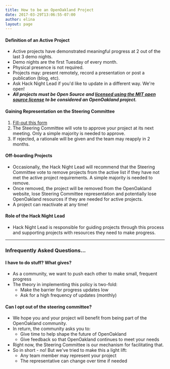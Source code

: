 ```yaml
---
title: How to be an OpenOakland Project
date: 2017-03-29T13:06:55-07:00
author: elina
layout: page
---
```


#### Definition of an Active Project

- Active projects have demonstrated meaningful progress at 2 out of the last 3 demo nights.
- Demo nights are the first Tuesday of every month.
- Physical presence is not required.
- Projects may: present remotely, record a presentation or post a publication (blog, etc).
- Ask Hack Night Lead if you'd like to update in a different way. We're open!
- _**All projects must be Open Source and <a href="https://opensource.org/licenses/mit-license.php" target="_blank" rel="noopener">licensed using the MIT open source license</a> to be considered an OpenOakland project.**_

#### Gaining Representation on the Steering Committee

1. [Fill-out this form](https://docs.google.com/a/openoakland.org/forms/d/e/1FAIpQLSf3suG0AKMGHRzTONDOvS2Ru2htLuremLe2ivlg7hpdbEm5XQ/viewform)
2. The Steering Committee will vote to approve your project at its next meeting. Only a simple majority is needed to approve.
3. If rejected, a rationale will be given and the team may reapply in 2 months.

#### Off-boarding Projects

- Occasionally, the Hack Night Lead will recommend that the Steering Committee vote to remove projects from the active list if they have not met the active project requirements. A simple majority is needed to remove.
- Once removed, the project will be removed from the OpenOakland website, lose Steering Committee representation and potentially lose OpenOakland resources if they are needed for active projects.
- A project can reactivate at any time!

#### Role of the Hack Night Lead

- Hack Night Lead is responsible for guiding projects through this process and supporting projects with resources they need to make progress.

---

### Infrequently Asked Questions...

#### I have to do stuff? What gives?

- As a community, we want to push each other to make small, frequent progress
- The theory in implementing this policy is two-fold:
  - Make the barrier for progress updates low
  - Ask for a high frequency of updates (monthly)

#### Can I opt out of the steering committee?

- We hope you and your project will benefit from being part of the OpenOakland community.
- In return, the community asks you to:
  - Give time to help shape the future of OpenOakland
  - Give feedback so that OpenOakland continues to meet your needs
- Right now, the Steering Committee is our mechanism for facilitating that.
- So in short - no! But we've tried to make this a light lift:
  - Any team member may represent your project
  - The representative can change over time if needed
